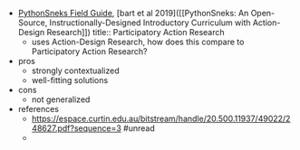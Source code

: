 - [PythonSneks Field Guide](https://acbart.github.io/python-sneks/), [bart et al 2019]([[PythonSneks: An Open-Source, Instructionally-Designed Introductory Curriculum with Action-Design Research]])
  title:: Participatory Action Research
	- uses Action-Design Research, how does this compare to Participatory Action Research?
- pros
	- strongly contextualized
	- well-fitting solutions
- cons
	- not generalized
- references
	- https://espace.curtin.edu.au/bitstream/handle/20.500.11937/49022/248627.pdf?sequence=3 #unread
	-